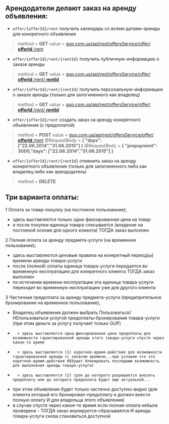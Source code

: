 
Арендодатели делают заказ на аренду объявления:
------------------

* `offer/{offerId}/rent` получить календарь со всеми датами-аренды для конкретного объявления
> method = **GET**
> value =  [gup.com.ua/api/rest/offersService/offer/ **offerId** /rent](http://gup.com.ua/api/rest/offersService/offer/{offerId}/rent)

* `offer/{offerId}/rent/{rentId}` получить публичную-информацию о заказе аренды
> method = **GET**
> value =  [gup.com.ua/api/rest/offersService/offer/ **offerId** /rent/ **rentId**](http://gup.com.ua/api/rest/offersService/offer/{offerId}/rent/{rentId})

* `offer/{offerId}/rent/{rentId}` получить персональную-информацию о заказе аренды (только для залогиненного как владелец)
> method = **GET**
> value =  [gup.com.ua/api/rest/offersService/offer/ **offerId** /rent/ **rentId**](http://gup.com.ua/api/rest/offersService/offer/{offerId}/rent/{rentId})

* `offer/{offerId}/rent` создать заказ на аренду конкретного объявления (с предоплатой)
> method = **POST**
> value =  [gup.com.ua/api/rest/offersService/offer/ **offerId** /rent](http://gup.com.ua/api/rest/offersService/offer/{offerId}/rent)
> @RequestBody = **{ "days": ["22.06.2014","31.06.2015"] }**
> @RequestBody = **{ "prepayment": 3000,"days": ["22.06.2014","31.06.2015"] }**

* `offer/{offerId}/rent/{rentId}` отменить заказ на аренду конкретного объявления (только для залогиненного либо как владелец либо как арендодатель)
> method = **DELETE**


Три варианта оплаты:
------------------
1 Оплата за товар-покупку (на постояное пользование);
 *    здесь выставляется только одна-фиксированная цена на товар
 *    и после покупки единица товара списывается (владение на постояной основе для одного клиента) ТОГДА заказ выполнен

2 Полная оплата за аренду предмета-услуги (на временное пользование);
 *    здесь выставляются ценовые правила на конкретный период(ы) времени аренды товара-услуги
 *    после (полной) оплаты единица товара-услуги передается во временную експлуатацию для конкретного клиента ТОГДА заказ выполнен
 *    по истечении времени експлуатации эта единица товара-услуги переходит во временную експлуатацию уже для другого клиента

3 Частичная предоплата за аренду предмета-услуги (предапрительное бронирование на временное пользование);
 *    Владелец объявления должен выбрать Пользоваться/НЕпользоваться услугой предоплаты-бронирования товара-услуги (при этом деньги за услугу получает только GUP)
 *       > здесь выставляется одна-фиксированная цена предоплаты для возможности гарантированной аренды этого товара-услуги спустя через какое-то время
 *       > здесь выставляется (1) короткое-время-действия для возможности гарантированной аренды (с запасом времени...при условии что это короткое-время-действия НЕбудет блокировать последнюю возможность для выполнения аренды товара-услуги)
 *       > здесь выставляется (2) срок до которого разрешается вносить предоплату или до которого предоплата будет еще актуальной...
 *    при этом объявление будет только частично доступно-видно (для клиента который его бронировал-предоплату и должен внести полную оплату И для владельца этого объявления)
 *    в случае спустя через какое-то время если полная оплата небыла проведена - ТОГДА заказ анулируется-сбрасывается И аренда товара-услуги снова становиться доступной

